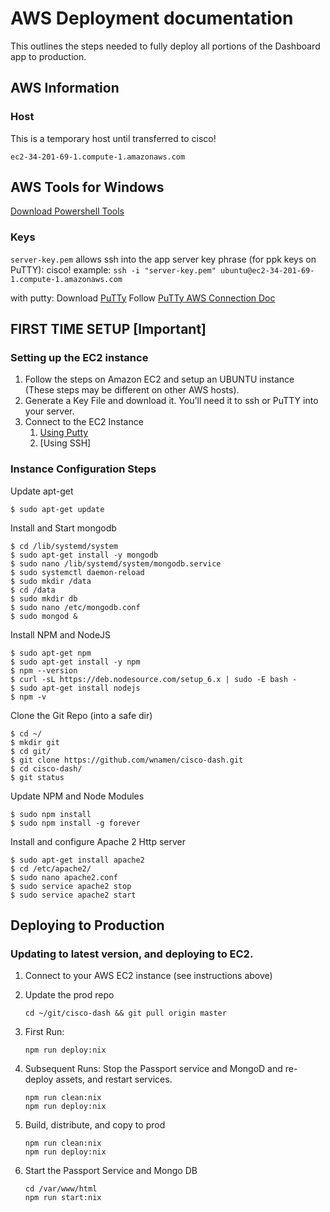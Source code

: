 # AWS Deployment documentation
This outlines the steps needed to fully deploy all portions of the Dashboard app to production.

## AWS Information
### Host
This is a temporary host until transferred to cisco!

`ec2-34-201-69-1.compute-1.amazonaws.com`

## AWS Tools for Windows
[Download Powershell Tools](https://aws.amazon.com/powershell/)

### Keys
`server-key.pem` allows ssh into the app server
key phrase (for ppk keys on PuTTY): cisco!
example: `ssh -i "server-key.pem" ubuntu@ec2-34-201-69-1.compute-1.amazonaws.com`

with putty:
Download [PuTTy](https://www.chiark.greenend.org.uk/~sgtatham/putty/)
Follow [PuTTy AWS Connection Doc](https://docs.aws.amazon.com/AWSEC2/latest/UserGuide/putty.html)


## FIRST TIME SETUP [Important]
### Setting up the EC2 instance
1. Follow the steps on Amazon EC2 and setup an UBUNTU instance (These steps may be different on other AWS hosts).
2. Generate a Key File and download it. You'll need it to ssh or PuTTY into your server.
3. Connect to the EC2 Instance
   1. [Using Putty](https://docs.aws.amazon.com/AWSEC2/latest/UserGuide/putty.html?icmpid=docs_ec2_console)
   2. [Using SSH]

### Instance Configuration Steps

Update apt-get
```
$ sudo apt-get update
```

Install and Start mongodb
```
$ cd /lib/systemd/system
$ sudo apt-get install -y mongodb
$ sudo nano /lib/systemd/system/mongodb.service
$ sudo systemctl daemon-reload
$ sudo mkdir /data
$ cd /data
$ sudo mkdir db
$ sudo nano /etc/mongodb.conf
$ sudo mongod &
```

Install NPM and NodeJS
```
$ sudo apt-get npm
$ sudo apt-get install -y npm
$ npm --version
$ curl -sL https://deb.nodesource.com/setup_6.x | sudo -E bash -
$ sudo apt-get install nodejs
$ npm -v
```

Clone the Git Repo (into a safe dir)
```
$ cd ~/
$ mkdir git
$ cd git/
$ git clone https://github.com/wnamen/cisco-dash.git
$ cd cisco-dash/
$ git status
```

Update NPM and Node Modules
```
$ sudo npm install
$ sudo npm install -g forever
```
Install and configure Apache 2 Http server
```
$ sudo apt-get install apache2
$ cd /etc/apache2/
$ sudo nano apache2.conf
$ sudo service apache2 stop
$ sudo service apache2 start
```

## Deploying to Production

### Updating to latest version, and deploying to EC2.

1. Connect to your AWS EC2 instance (see instructions above)
2. Update the prod repo

    ```
    cd ~/git/cisco-dash && git pull origin master
    ```
3. First Run:
    ```
    npm run deploy:nix
    ```
  
4. Subsequent Runs:
    Stop the Passport service and MongoD and re-deploy assets, and restart services.
    ```
    npm run clean:nix
    npm run deploy:nix
    ```
   
5. Build, distribute, and copy to prod
   ```
   npm run clean:nix
   npm run deploy:nix
   ```
4. Start the Passport Service and Mongo DB
   ```
   cd /var/www/html
   npm run start:nix
   ```
